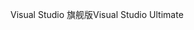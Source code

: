 <span data-ttu-id="b6201-101">Visual Studio 旗舰版</span><span class="sxs-lookup"><span data-stu-id="b6201-101">Visual Studio Ultimate</span></span>